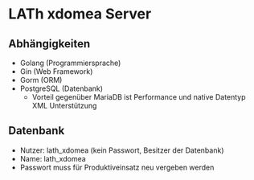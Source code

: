 # LATh xdomea Server

## Abhängigkeiten

- Golang (Programmiersprache)
- Gin (Web Framework)
- Gorm (ORM)
- PostgreSQL (Datenbank)
  - Vorteil gegenüber MariaDB ist Performance und native Datentyp XML Unterstützung

## Datenbank

- Nutzer: lath_xdomea (kein Passwort, Besitzer der Datenbank)
- Name: lath_xdomea
- Passwort muss für Produktiveinsatz neu vergeben werden